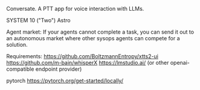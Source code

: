 Conversate. A PTT app for voice interaction with LLMs.

SYSTEM 10 ("Two")
Astro

Agent market: If your agents cannot complete a task, you can send it out to an autonomous market where other sysops agents can compete for a solution.

Requirements: 
https://github.com/BoltzmannEntropy/xtts2-ui
https://github.com/m-bain/whisperX
https://lmstudio.ai/ (or other openai-compatible endpoint provider)

pytorch
https://pytorch.org/get-started/locally/